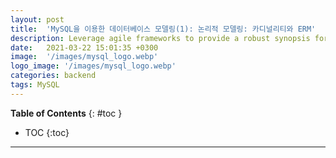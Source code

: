 ```yaml
---
layout: post
title:  'MySQL을 이용한 데이터베이스 모델링(1): 논리적 모델링: 카디널리티와 ERM'
description: Leverage agile frameworks to provide a robust synopsis for high level overviews. Iterative a...
date:   2021-03-22 15:01:35 +0300
image:  '/images/mysql_logo.webp'
logo_image: '/images/mysql_logo.webp'
categories: backend
tags: MySQL
---
```


**Table of Contents**
{: #toc }
*  TOC
{:toc}

---